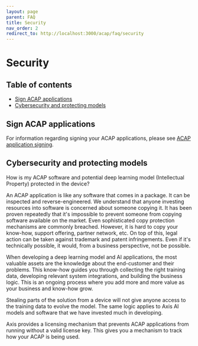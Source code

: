```yaml
---
layout: page
parent: FAQ
title: Security
nav_order: 2
redirect_to: http://localhost:3000/acap/faq/security
---
```


<!-- omit in toc -->
# Security

<!-- omit in toc -->
## Table of contents

- [Sign ACAP applications](#sign-acap-applications)
- [Cybersecurity and protecting models](#cybersecurity-and-protecting-models)

## Sign ACAP applications

For information regarding signing your ACAP applications, please see [ACAP application signing](../service/acap-application-signing).

## Cybersecurity and protecting models

How is my ACAP software and potential deep learning model (Intellectual Property) protected in the device?

An ACAP application is like any software that comes in a package. It can be inspected and reverse-engineered. We understand that anyone investing resources into software is concerned about someone copying it. It has been proven repeatedly that it's impossible to prevent someone from copying software available on the market. Even sophisticated copy protection mechanisms are commonly breached. However, it is hard to copy your know-how, support offering, partner network, etc. On top of this, legal action can be taken against trademark and patent infringements. Even if it's technically possible, it would, from a business perspective, not be possible.

When developing a deep learning model and AI applications, the most valuable assets are the knowledge about the end-customer and their problems. This know-how guides you through collecting the right training data, developing relevant system integrations, and building the business logic. This is an ongoing process where you add more and more value as your business and know-how grow.

Stealing parts of the solution from a device will not give anyone access to the training data to evolve the model. The same logic applies to Axis AI models and software that we have invested much in developing.

Axis provides a licensing mechanism that prevents ACAP applications from running without a valid license key. This gives you a mechanism to track how your ACAP is being used.
